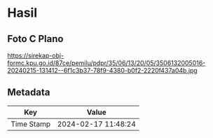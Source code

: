 # Hasil

## Foto C Plano

https://sirekap-obj-formc.kpu.go.id/87ce/pemilu/pdpr/35/06/13/20/05/3506132005016-20240215-131412--6f1c3b37-78f9-4380-b0f2-2220f437a04b.jpg


## Metadata

| Key        | Value               |
| ---------- | ------------------- |
| Time Stamp | 2024-02-17 11:48:24 |



